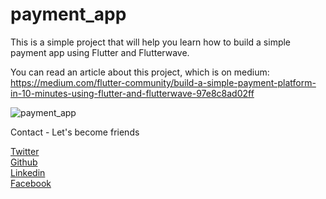 # payment_app
This is a simple project that will help you learn how to build a simple payment app using Flutter and Flutterwave.

You can read an article about this project, which is on medium: https://medium.com/flutter-community/build-a-simple-payment-platform-in-10-minutes-using-flutter-and-flutterwave-97e8c8ad02ff

<img src="https://miro.medium.com/max/2774/1*ibuZ9_KxadJELUVZv96Wvw.jpeg"  title="payment_app">

Contact - Let's become friends

<a href="https://twitter.com/Promise_Amadi1">Twitter</a></br>
<a href="https://github.com/Wizpna">Github</a></br>
<a href="https://www.linkedin.com/in/promise-amadi-101759a1/">Linkedin</a></br>
<a href="https://www.facebook.com/promise.nzubechi.amadi">Facebook</a>

